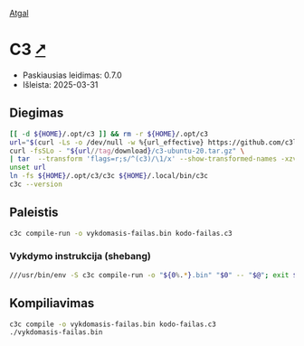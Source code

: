 [Atgal](./readme.md)

# C3 [&#x2B67;](https://c3-lang.org/)

* Paskiausias leidimas: 0.7.0
* Išleista: 2025-03-31

## Diegimas

```bash
[[ -d ${HOME}/.opt/c3 ]] && rm -r ${HOME}/.opt/c3
url="$(curl -Ls -o /dev/null -w %{url_effective} https://github.com/c3lang/c3c/releases/latest)"
curl -fsSLo - "${url//tag/download}/c3-ubuntu-20.tar.gz" \
| tar  --transform 'flags=r;s/^(c3)/\1/x' --show-transformed-names -xzvC ${HOME}/.opt
unset url
ln -fs ${HOME}/.opt/c3/c3c ${HOME}/.local/bin/c3c
c3c --version
```

## Paleistis

```bash
c3c compile-run -o vykdomasis-failas.bin kodo-failas.c3
```

### Vykdymo instrukcija (shebang)

```bash
///usr/bin/env -S c3c compile-run -o "${0%.*}.bin" "$0" -- "$@"; exit $?
```

## Kompiliavimas

```bash
c3c compile -o vykdomasis-failas.bin kodo-failas.c3
./vykdomasis-failas.bin
```
